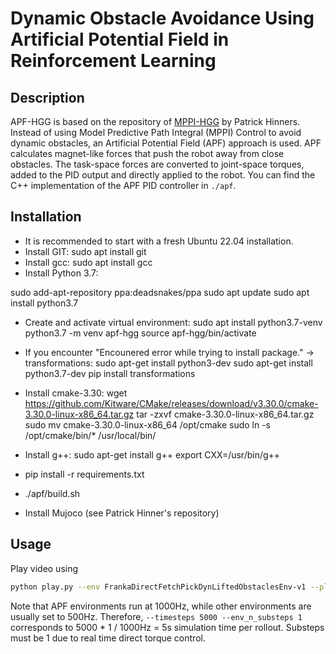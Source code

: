 # Dynamic Obstacle Avoidance Using Artificial Potential Field in Reinforcement Learning

## Description

APF-HGG is based on the repository of [MPPI-HGG](https://github.com/phinners/HGG-MPPI) by Patrick Hinners.
Instead of using Model Predictive Path Integral (MPPI) Control to avoid dynamic obstacles, an Artificial Potential Field (APF) approach is used.
APF calculates magnet-like forces that push the robot away from close obstacles. The task-space forces are converted to joint-space torques, added to the PID output and directly applied to the robot.
You can find the C++ implementation of the APF PID controller in `./apf`.


## Installation

- It is recommended to start with a fresh Ubuntu 22.04 installation.
- Install GIT: sudo apt install git
- Install gcc: sudo apt install gcc
- Install Python 3.7:

sudo add-apt-repository ppa:deadsnakes/ppa
sudo apt update
sudo apt install python3.7

- Create and activate virtual environment:
sudo apt install python3.7-venv 
python3.7 -m venv apf-hgg
source apf-hgg/bin/activate

- If you encounter "Encounered error while trying to install package." -> transformations:
sudo apt-get install python3-dev
sudo apt-get install python3.7-dev
pip install transformations

- Install cmake-3.30:
wget https://github.com/Kitware/CMake/releases/download/v3.30.0/cmake-3.30.0-linux-x86_64.tar.gz
tar -zxvf cmake-3.30.0-linux-x86_64.tar.gz
sudo mv cmake-3.30.0-linux-x86_64 /opt/cmake
sudo ln -s /opt/cmake/bin/* /usr/local/bin/

- Install g++:
sudo apt-get install g++
export CXX=/usr/bin/g++

- pip install -r requirements.txt

- ./apf/build.sh

- Install Mujoco (see Patrick Hinner's repository)

## Usage

Play video using
```bash
python play.py --env FrankaDirectFetchPickDynLiftedObstaclesEnv-v1 --play_path log/ddpg2-FrankaDirectFetchPickDynLiftedObstaclesEnv-v1-hgg/ --play_epoch 19 --goal apf --play_policy APFPolicy --timesteps 5000 --env_n_substeps 1
```

Note that APF environments run at 1000Hz, while other environments are usually set to 500Hz. Therefore, `--timesteps 5000 --env_n_substeps 1` corresponds to 5000 * 1 / 1000Hz = 5s simulation time per rollout. Substeps must be 1 due to real time direct torque control.
